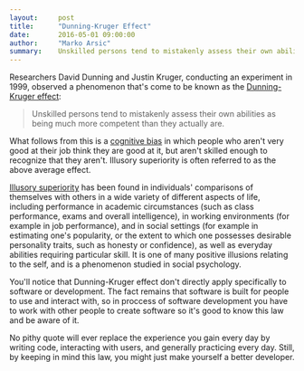 ```yaml
---
layout:     post
title:      "Dunning-Kruger Effect"
date:       2016-05-01 09:00:00
author:     "Marko Arsic"
summary:	Unskilled persons tend to mistakenly assess their own abilities as being much more competent than they actually are.
---
```


Researchers David Dunning and Justin Kruger, conducting an experiment in 1999, observed a phenomenon that's come to be known as the [Dunning-Kruger effect](https://en.wikipedia.org/wiki/Dunning%E2%80%93Kruger_effect):

> Unskilled persons tend to mistakenly assess their own abilities as being much more competent than they actually are.

What follows from this is a [cognitive bias](https://en.wikipedia.org/wiki/Illusory_superiority) in which people who aren't very good at their job think they are good at it, but aren't skilled enough to recognize that they aren't. Illusory superiority is often referred to as the above average effect.

[Illusory superiority](https://en.wikipedia.org/wiki/Illusory_superiority) has been found in individuals' comparisons of themselves with others in a wide variety of different aspects of life, including performance in academic circumstances (such as class performance, exams and overall intelligence), in working environments (for example in job performance), and in social settings (for example in estimating one's popularity, or the extent to which one possesses desirable personality traits, such as honesty or confidence), as well as everyday abilities requiring particular skill. It is one of many positive illusions relating to the self, and is a phenomenon studied in social psychology.

You'll notice that Dunning-Kruger effect don't directly apply specifically to software or development. The fact remains that software is built for people to use and interact with, so in proccess of software development you have to work with other people to create software so it's good to know this law and be aware of it.

No pithy quote will ever replace the experience you gain every day by writing code, interacting with users, and generally practicing every day. Still, by keeping in mind this law, you might just make yourself a better developer.
